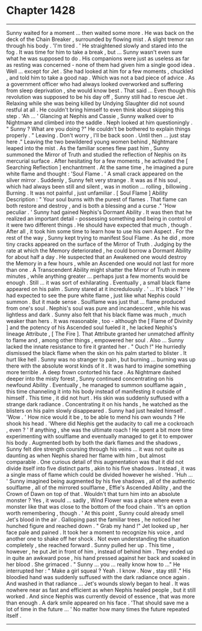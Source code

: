 
# Chapter 1428


---

Sunny waited for a moment ... then waited some more . He was back on the deck of the Chain Breaker , surrounded by flowing mist . A slight tremor ran through his body .
'I'm tired . '
He straightened slowly and stared into the fog . It was time for him to take a break , but ... Sunny wasn't even sure what he was supposed to do . His companions were just as useless as far as resting was concerned - none of them had given him a single good idea .
Well ... except for Jet . She had looked at him for a few moments , chuckled , and told him to take a good nap .
Which was not a bad piece of advice . As a government officer who had always looked overworked and suffering from sleep deprivation , she would know best .
That said ...
Even though this revolution was supposed to be his day off , Sunny still had to rescue Jet . Relaxing while she was being killed by Undying Slaughter did not sound restful at all . He couldn't bring himself to even think about skipping this step .
'Ah ... '
Glancing at Nephis and Cassie , Sunny walked over to Nightmare and climbed into the saddle . Neph looked at him questioningly .
" Sunny ? What are you doing ?"
He couldn't be bothered to explain things properly .
" Leaving . Don't worry , I'll be back soon . Until then ... just stay here ."
Leaving the two bewildered young women behind , Nightmare leaped into the mist .
As the familiar scenes flew past him , Sunny summoned the Mirror of Truth and studied the reflection of Nephis on its mercurial surface . After hesitating for a few moments , he activated the [ Searching Reflection ] enchantment .
At the same time , he imagined a pure white flame and thought :
'Soul Flame . '
A small crack appeared on the silver mirror .
Suddenly , Sunny felt very strange . It was as if his soul , which had always been still and silent , was in motion ... rolling , billowing . Burning . It was not painful , just unfamiliar .
[ Soul Flame ] Ability Description : " Your soul burns with the purest of flames . That flame can both restore and destroy , and is both a blessing and a curse ."
'How peculiar . '
Sunny had gained Nephis's Dormant Ability . It was then that he realized an important detail - possessing something and being in control of it were two different things . He should have expected that much , though . After all , it took him some time to learn how to use his own Aspect .
For the rest of the way , Sunny kept trying to manifest Soul Flame . As he did , more tiny cracks appeared on the surface of the Mirror of Truth . Judging by the rate at which the Memory deteriorated , he could borrow a Dormant Ability for about half a day .
He suspected that an Awakened one would destroy the Memory in a few hours , while an Ascended one would not last for more than one . A Transcendent Ability might shatter the Mirror of Truth in mere minutes , while anything greater ... perhaps just a few moments would be enough .
Still ... it was sort of exhilarating .
Eventually , a small black flame appeared on his palm . Sunny stared at it incredulously .
' ... It's black ? '
He had expected to see the pure white flame , just like what Nephis could summon .
But it made sense . Soulflame was just that ... flame produced from one's soul . Nephis's soul was pure and incandescent , while his was lightless and dark .
Sunny also felt that his black flame was much , much weaker than hers . It was reasonable , too - although the [ Flame of Divinity ] and the potency of his Ascended soul fueled it , he lacked Nephis's lineage Attribute , [ The Fire ]. That Attribute granted her unmatched affinity to flame and , among other things , empowered her soul .
Also ... Sunny lacked the innate resistance to fire it granted her .
" Ouch !"
He hurriedly dismissed the black flame when the skin on his palm started to blister . It hurt like hell .
Sunny was no stranger to pain , but burning ... burning was up there with the absolute worst kinds of it . It was hard to imagine something more terrible .
A deep frown contorted his face .
As Nightmare dashed deeper into the misty forest , Sunny continued concentrating on his newfound Ability . Eventually , he managed to summon soulflame again , this time channeling it into his body instead of manifesting it outside of himself . This time , it did not hurt .
His skin was suddenly suffused with a strange dark radiance . Concentrating it on his hands , he watched as the blisters on his palm slowly disappeared .
Sunny had just healed himself .
'Wow . '
How nice would it be , to be able to mend his own wounds ?
He shook his head .
'Where did Nephis get the audacity to call me a cockroach , even ? '
If anything , she was the ultimate roach !
He spent a bit more time experimenting with soulflame and eventually managed to get it to empower his body . Augmented both by both the dark flames and the shadows , Sunny felt dire strength coursing through his veins ... it was not quite as daunting as when Nephis shared her flame with him , but almost comparable .
One curious detail of this augmentation was that it did not divide itself into five distinct parts , akin to his five shadows . Instead , it was a single mass of flame which could be divided however he wished .
'Huh ... '
Sunny imagined being augmented by his five shadows , all of the authentic soulflame , all of the mirrored soulflame , Effie's Ascended Ability , and the Crown of Dawn on top of that .
Wouldn't that turn him into an absolute monster ?
Yes , it would ... sadly , Wind Flower was a place where even a monster like that was close to the bottom of the food chain .
'It's an option worth remembering , though . '
At this point , Sunny could already smell Jet's blood in the air .
Galloping past the familiar trees , he noticed her hunched figure and reached down .
" Grab my hand !"
Jet looked up , her face pale and pained . It took her a moment to recognize his voice , and another one to shake off her shock . Not even understanding the situation completely , she reached forward .
Sunny pulled her up . This time , however , he put Jet in front of him , instead of behind him .
They ended up in quite an awkward pose , his hand pressed against her back and soaked in her blood .
She grimaced .
" Sunny ... you ... really know how to ..."
He interrupted her :
" Make a girl squeal ? Yeah . I know . Now , stay still ."
His bloodied hand was suddenly suffused with the dark radiance once again . And washed in that radiance ... Jet's wounds slowly began to heal .
It was nowhere near as fast and efficient as when Nephis healed people , but it still worked . And since Nephis was currently devoid of essence , that was more than enough .
A dark smile appeared on his face .
'That should save me a lot of time in the future ... '
No matter how many times the future repeated itself .

---

